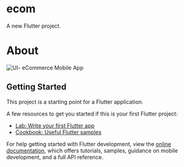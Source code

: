 # ecom

A new Flutter project.
# About
![UI- eCommerce Mobile App](https://github.com/user-attachments/assets/6f6608ec-8e37-4961-9228-09a56c25083b)


## Getting Started

This project is a starting point for a Flutter application.

A few resources to get you started if this is your first Flutter project:

- [Lab: Write your first Flutter app](https://docs.flutter.dev/get-started/codelab)
- [Cookbook: Useful Flutter samples](https://docs.flutter.dev/cookbook)

For help getting started with Flutter development, view the
[online documentation](https://docs.flutter.dev/), which offers tutorials,
samples, guidance on mobile development, and a full API reference.
